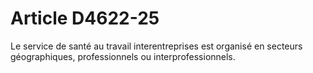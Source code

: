 # Article D4622-25

Le service de santé au travail interentreprises est organisé en secteurs géographiques, professionnels ou interprofessionnels.